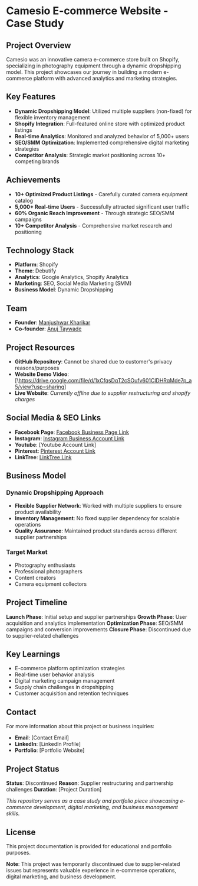 # Camesio E-commerce Website - Case Study

## Project Overview

Camesio was an innovative camera e-commerce store built on Shopify, specializing in photography equipment through a dynamic dropshipping model. This project showcases our journey in building a modern e-commerce platform with advanced analytics and marketing strategies.

## Key Features

- **Dynamic Dropshipping Model**: Utilized multiple suppliers (non-fixed) for flexible inventory management
- **Shopify Integration**: Full-featured online store with optimized product listings
- **Real-time Analytics**: Monitored and analyzed behavior of 5,000+ users
- **SEO/SMM Optimization**: Implemented comprehensive digital marketing strategies
- **Competitor Analysis**: Strategic market positioning across 10+ competing brands

## Achievements

- **10+ Optimized Product Listings** - Carefully curated camera equipment catalog
- **5,000+ Real-time Users** - Successfully attracted significant user traffic
- **60% Organic Reach Improvement** - Through strategic SEO/SMM campaigns
- **10+ Competitor Analysis** - Comprehensive market research and positioning

## Technology Stack

- **Platform**: Shopify
- **Theme**: Debutify
- **Analytics**: Google Analytics, Shopify Analytics
- **Marketing**: SEO, Social Media Marketing (SMM)
- **Business Model**: Dynamic Dropshipping

## Team

- **Founder**: [Manjushwar Kharikar](https://github.com/Manjushwarofficial)
- **Co-founder**: [Anuj Taywade](https://github.com/anujtaywade)

## Project Resources

- **GitHub Repository**: Cannot be shared due to customer's privacy reasons/purposes
- **Website Demo Video**: [\https://drive.google.com/file/d/1xCfqsDqT2cSOufv601ClDHRqMde7p_a5/view?usp=sharing]
- **Live Website**: *Currently offline due to supplier restructuring and shopify charges*

## Social Media & SEO Links

- **Facebook Page**: [Facebook Business Page Link](https://tr.ee/e4Wnx7eXJK)
- **Instagram**: [Instagram Business Account Link](https://www.instagram.com/camesio.store/)
- **Youtube**: [Youtube Account Link]
- **Pinterest**: [Pinterest Account Link](https://in.pinterest.com/camesio/)
- **LinkTree**: [LinkTree Link](https://linktr.ee/Camesio)

## Business Model

### Dynamic Dropshipping Approach
- **Flexible Supplier Network**: Worked with multiple suppliers to ensure product availability
- **Inventory Management**: No fixed supplier dependency for scalable operations
- **Quality Assurance**: Maintained product standards across different supplier partnerships

### Target Market
- Photography enthusiasts
- Professional photographers
- Content creators
- Camera equipment collectors

## Project Timeline

**Launch Phase**: Initial setup and supplier partnerships
**Growth Phase**: User acquisition and analytics implementation
**Optimization Phase**: SEO/SMM campaigns and conversion improvements
**Closure Phase**: Discontinued due to supplier-related challenges

## Key Learnings

- E-commerce platform optimization strategies
- Real-time user behavior analysis
- Digital marketing campaign management
- Supply chain challenges in dropshipping
- Customer acquisition and retention techniques

## Contact

For more information about this project or business inquiries:
- **Email**: [Contact Email]
- **LinkedIn**: [LinkedIn Profile]
- **Portfolio**: [Portfolio Website]

## Project Status

**Status**: Discontinued
**Reason**: Supplier restructuring and partnership challenges
**Duration**: [Project Duration]


*This repository serves as a case study and portfolio piece showcasing e-commerce development, digital marketing, and business management skills.*

## License

This project documentation is provided for educational and portfolio purposes.



**Note**: This project was temporarily discontinued due to supplier-related issues but represents valuable experience in e-commerce operations, digital marketing, and business development.
